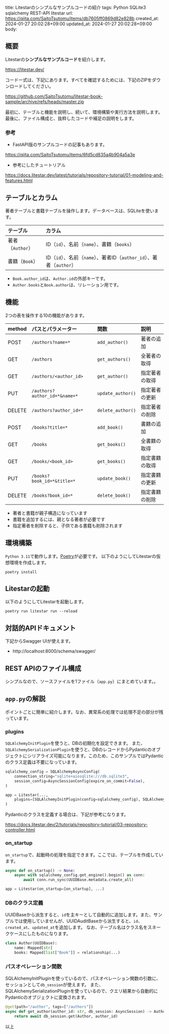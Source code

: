 title: Litestarのシンプルなサンプルコードの紹介
tags: Python SQLite3 sqlalchemy REST-API litestar
url: https://qiita.com/SaitoTsutomu/items/db7605ff0869d82e828b
created_at: 2024-01-27 20:02:28+09:00
updated_at: 2024-01-27 20:02:28+09:00
body:

## 概要

Litestarの**シンプルなサンプルコード**を紹介します。

https://litestar.dev/

コード一式は、下記にあります。すべてを確認するためには、下記のZIPをダウンロードしてください。

https://github.com/SaitoTsutomu/litestar-book-sample/archive/refs/heads/master.zip

最初に、テーブルと機能を説明し、続いて、環境構築や実行方法を説明します。
最後に、ファイル構成と、抜粋したコードや補足の説明をします。

### 参考

- FastAPI版のサンプルコードの記事もあります。

https://qiita.com/SaitoTsutomu/items/6fd5cd835a4b904a5a3e

- 参考にしたチュートリアル

https://docs.litestar.dev/latest/tutorials/repository-tutorial/01-modeling-and-features.html

## テーブルとカラム

著者テーブルと書籍テーブルを操作します。データベースは、SQLiteを使います。

| テーブル         | カラム                                                              |
| :--------------- | :------------------------------------------------------------------ |
| 著者（`Author`） | ID（`id`）、名前（`name`）、書籍（`books`）                         |
| 書籍（`Book`）   | ID（`id`）、名前（`name`）、著者ID（`author_id`）、著者（`author`） |

- `Book.author_id`は、`Author.id`の外部キーです。
- `Author.books`と`Book.author`は、リレーション用です。

## 機能

2つの表を操作する10の機能があります。

| method | パスとパラメーター            | 関数              | 説明           |
| :----- | :---------------------------- | :---------------- | :------------- |
| POST   | `/authors?name=*`             | `add_author()`    | 著者の追加     |
| GET    | `/authors`                    | `get_authors()`   | 全著者の取得   |
| GET    | `/authors/<author_id>`        | `get_author()`    | 指定著者の取得 |
| PUT    | `/authors?author_id=*&name=*` | `update_author()` | 指定著者の更新 |
| DELETE | `/authors?author_id=*`        | `delete_author()` | 指定著者の削除 |
| POST   | `/books?title=*`              | `add_book()`      | 書籍の追加     |
| GET    | `/books`                      | `get_books()`     | 全書籍の取得   |
| GET    | `/books/<book_id>`            | `get_books()`     | 指定書籍の取得 |
| PUT    | `/books?book_id=*&title=*`    | `update_book()`   | 指定書籍の更新 |
| DELETE | `/books?book_id=*`            | `delete_book()`   | 指定書籍の削除 |

- 著者と書籍が親子構造になっています
- 書籍を追加するには、親となる著者が必要です
- 指定著者を削除すると、子供である書籍も削除されます

## 環境構築

`Python 3.11`で動作します。[Poetry](https://python-poetry.org/)が必要です。
以下のようにしてLitestarの仮想環境を作成します。

```shell
poetry install
```

## Litestarの起動

以下のようにしてLitestarを起動します。

```shell
poetry run litestar run --reload
```

## 対話的APIドキュメント

下記からSwagger UIが使えます。

- http://localhost:8000/schema/swagger/

## REST APIのファイル構成

シンプルなので、ソースファイルを1ファイル（`app.py`）にまとめています。。

## `app.py`の解説

ポイントごとに簡単に紹介します。なお、異常系の処理では処理不足の部分が残っています。

### plugins

`SQLAlchemyInitPlugin`を使うと、DBの初期化を設定できます。
また、`SQLAlchemySerializationPlugin`を使うと、DBのレコードからPydanticのオブジェクトにシリアライズ可能になります。このため、このサンプルではPydanticのクラス定義は不要になっています。

```python
sqlalchemy_config = SQLAlchemyAsyncConfig(
    connection_string="sqlite+aiosqlite:///db.sqlite3",
    session_config=AsyncSessionConfig(expire_on_commit=False),
)

app = Litestar(..., 
    plugins=[SQLAlchemyInitPlugin(config=sqlalchemy_config), SQLAlchemySerializationPlugin()],
)
```

Pydanticのクラスを定義する場合は、下記が参考になります。

https://docs.litestar.dev/2/tutorials/repository-tutorial/03-repository-controller.html

### on_startup

`on_startup`で、起動時の処理を指定できます。ここでは、テーブルを作成しています。

```python
async def on_startup() -> None:
    async with sqlalchemy_config.get_engine().begin() as conn:
        await conn.run_sync(UUIDBase.metadata.create_all)

app = Litestar(on_startup=[on_startup], ...)
```

### DBのクラス定義

UUIDBaseから派生すると、`id`を主キーとして自動的に追加します。また、サンプルでは使用していませんが、UUIDAuditBaseから派生すると、`id`、`created_at`、`updated_at`を追加します。
なお、テーブル名はクラス名をスネークケースにしたものになります。

```python
class Author(UUIDBase):
    name: Mapped[str]
    books: Mapped[list["Book"]] = relationship(...)
```

### パスオペレーション関数

SQLAlchemyInitPluginを使っているので、パスオペレーション関数の引数に、セッションとして`db_session`が使えます。
また、SQLAlchemySerializationPluginを使っているので、クエリ結果から自動的にPydanticのオブジェクトに変換されます。

```python
@get(path="/author", tags=["/authors"])
async def get_author(author_id: str, db_session: AsyncSession) -> Author | None:
    return await db_session.get(Author, author_id)
```

以上

